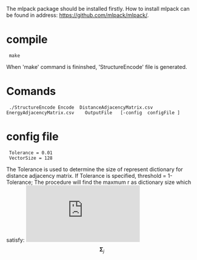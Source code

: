 The mlpack package should be installed firstly.
How to install mlpack can be found in address: https://github.com/mlpack/mlpack/.

# compile

     make

When 'make' command is fininshed, 'StructureEncode' file is generated. 

# Comands 


     ./StructureEncode Encode  DistanceAdjacencyMatrix.csv   EnergyAdjacencyMatrix.csv    OutputFile   [-config  configFile ]


# config file

     Tolerance = 0.01
     VectorSize = 128
     
   
   The Tolerance is used to determine the size of represent dictionary for distance adjacency matrix. If Tolerance is specified, threshold = 1-Tolerance; The procedure will find the maxmum r as dictionary size which satisfy: ![first equation](http://latex.codecogs.com/gif.latex?%5Cfrac%7B%5Csigma%20_%7B1%7D%5E%7B2%7D&plus;%5Csigma%20_%7B2%7D%5E%7B2%7D&plus;%5Csigma%20_%7B3%7D%5E%7B2%7D%20...%20&plus;%5Csigma%20_%7Br%7D%5E%7B2%7D%7D%7B%5Csigma%20_%7B1%7D%5E%7B2%7D&plus;%5Csigma%20_%7B2%7D%5E%7B2%7D&plus;%5Csigma%20_%7B3%7D%5E%7B2%7D%20...%20&plus;%5Csigma%20_%7Bn%7D%5E%7B2%7D%7D%5Cleq%20threshold)
   $$\mathbf{\Sigma}_j$$
   












